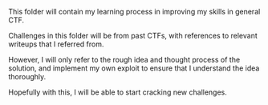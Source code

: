 This folder will contain my learning process in improving my skills in general CTF.

Challenges in this folder will be from past CTFs, with references to relevant writeups that I referred from.

However, I will only refer to the rough idea and thought process of the solution, and implement my own exploit to ensure that I understand the idea thoroughly.

Hopefully with this, I will be able to start cracking new challenges.